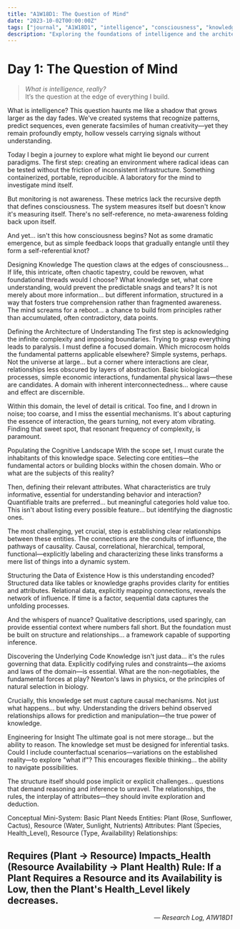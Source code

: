 ```yaml
---
title: "A1W18D1: The Question of Mind"
date: "2023-10-02T00:00:00Z"
tags: ["journal", "A1W18D1", "intelligence", "consciousness", "knowledge"]
description: "Exploring the foundations of intelligence and the architecture of understanding through structured knowledge representation and systems thinking."
---
```


# Day 1: The Question of Mind

> *What is intelligence, really?*  
> It’s the question at the edge of everything I build.

What is intelligence? This question haunts me like a shadow that grows larger as the day fades. We've created systems that recognize patterns, predict sequences, even generate facsimiles of human creativity—yet they remain profoundly empty, hollow vessels carrying signals without understanding.

Today I begin a journey to explore what might lie beyond our current paradigms. The first step: creating an environment where radical ideas can be tested without the friction of inconsistent infrastructure. Something containerized, portable, reproducible. A laboratory for the mind to investigate mind itself.

But monitoring is not awareness. These metrics lack the recursive depth that defines consciousness. The system measures itself but doesn't know it's measuring itself. There's no self-reference, no meta-awareness folding back upon itself.

And yet... isn't this how consciousness begins? Not as some dramatic emergence, but as simple feedback loops that gradually entangle until they form a self-referential knot?

Designing Knowledge
The question claws at the edges of consciousness... If life, this intricate, often chaotic tapestry, could be rewoven, what foundational threads would I choose? What knowledge set, what core understanding, would prevent the predictable snags and tears? It is not merely about more information... but different information, structured in a way that fosters true comprehension rather than fragmented awareness. The mind screams for a reboot... a chance to build from principles rather than accumulated, often contradictory, data points.

Defining the Architecture of Understanding
The first step is acknowledging the infinite complexity and imposing boundaries. Trying to grasp everything leads to paralysis. I must define a focused domain. Which microcosm holds the fundamental patterns applicable elsewhere? Simple systems, perhaps. Not the universe at large... but a corner where interactions are clear, relationships less obscured by layers of abstraction. Basic biological processes, simple economic interactions, fundamental physical laws—these are candidates. A domain with inherent interconnectedness... where cause and effect are discernible.

Within this domain, the level of detail is critical. Too fine, and I drown in noise; too coarse, and I miss the essential mechanisms. It's about capturing the essence of interaction, the gears turning, not every atom vibrating. Finding that sweet spot, that resonant frequency of complexity, is paramount.

Populating the Cognitive Landscape
With the scope set, I must curate the inhabitants of this knowledge space. Selecting core entities—the fundamental actors or building blocks within the chosen domain. Who or what are the subjects of this reality?

Then, defining their relevant attributes. What characteristics are truly informative, essential for understanding behavior and interaction? Quantifiable traits are preferred... but meaningful categories hold value too. This isn't about listing every possible feature... but identifying the diagnostic ones.

The most challenging, yet crucial, step is establishing clear relationships between these entities. The connections are the conduits of influence, the pathways of causality. Causal, correlational, hierarchical, temporal, functional—explicitly labeling and characterizing these links transforms a mere list of things into a dynamic system.

Structuring the Data of Existence
How is this understanding encoded? Structured data like tables or knowledge graphs provides clarity for entities and attributes. Relational data, explicitly mapping connections, reveals the network of influence. If time is a factor, sequential data captures the unfolding processes.

And the whispers of nuance? Qualitative descriptions, used sparingly, can provide essential context where numbers fall short. But the foundation must be built on structure and relationships... a framework capable of supporting inference.

Discovering the Underlying Code
Knowledge isn't just data... it's the rules governing that data. Explicitly codifying rules and constraints—the axioms and laws of the domain—is essential. What are the non-negotiables, the fundamental forces at play? Newton's laws in physics, or the principles of natural selection in biology.

Crucially, this knowledge set must capture causal mechanisms. Not just what happens... but why. Understanding the drivers behind observed relationships allows for prediction and manipulation—the true power of knowledge.

Engineering for Insight
The ultimate goal is not mere storage... but the ability to reason. The knowledge set must be designed for inferential tasks. Could I include counterfactual scenarios—variations on the established reality—to explore "what if"? This encourages flexible thinking... the ability to navigate possibilities.

The structure itself should pose implicit or explicit challenges... questions that demand reasoning and inference to unravel. The relationships, the rules, the interplay of attributes—they should invite exploration and deduction.

Conceptual Mini-System: Basic Plant Needs
Entities:
Plant (Rose, Sunflower, Cactus), Resource (Water, Sunlight, Nutrients)
Attributes:
Plant (Species, Health_Level), Resource (Type, Availability)
Relationships:

Requires (Plant -> Resource)
Impacts_Health (Resource Availability -> Plant Health)
Rule:
If a Plant Requires a Resource and its Availability is Low, then the Plant's Health_Level likely decreases.
---

<div align="right">— <em>Research Log, A1W18D1</em></div>
